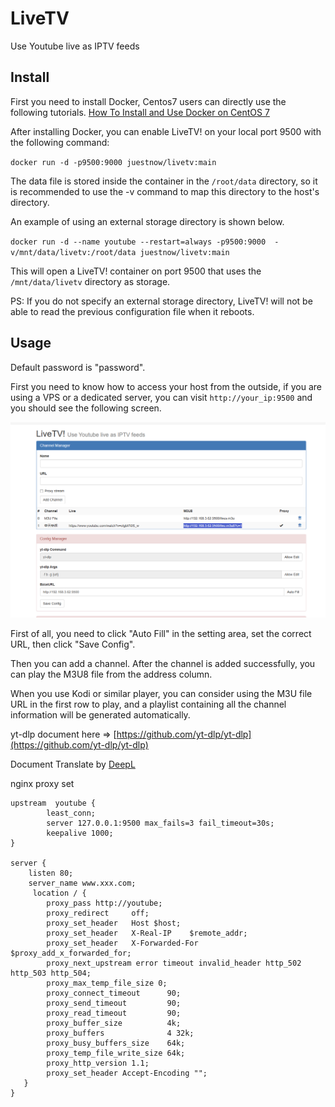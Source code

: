 # LiveTV
Use Youtube live as IPTV feeds

## Install 

First you need to install Docker, Centos7 users can directly use the following tutorials. [How To Install and Use Docker on CentOS 7](https://www.digitalocean.com/community/tutorials/how-to-install-and-use-docker-on-centos-7)

After installing Docker, you can enable LiveTV! on your local port 9500 with the following command:

`docker run -d -p9500:9000 juestnow/livetv:main`

The data file is stored inside the container in the `/root/data` directory, so it is recommended to use the -v command to map this directory to the host's directory.

An example of using an external storage directory is shown below.

`docker run -d --name youtube --restart=always -p9500:9000  -v/mnt/data/livetv:/root/data juestnow/livetv:main`

This will open a LiveTV! container on port 9500 that uses the `/mnt/data/livetv` directory as storage.

PS: If you do not specify an external storage directory, LiveTV! will not be able to read the previous configuration file when it reboots.

## Usage

Default password is "password".

First you need to know how to access your host from the outside, if you are using a VPS or a dedicated server, you can visit `http://your_ip:9500` and you should see the following screen.

![index_page](pic/index-en.png)

First of all, you need to click "Auto Fill" in the setting area, set the correct URL, then click "Save Config".

Then you can add a channel. After the channel is added successfully, you can play the M3U8 file from the address column.

When you use Kodi or similar player, you can consider using the M3U file URL in the first row to play, and a playlist containing all the channel information will be generated automatically.

yt-dlp document here => [https://github.com/yt-dlp/yt-dlp](https://github.com/yt-dlp/yt-dlp)

Document Translate by [DeepL](https://www.deepl.com/zh/translator)

nginx proxy set

```nginx
upstream  youtube {
        least_conn;
        server 127.0.0.1:9500 max_fails=3 fail_timeout=30s;
        keepalive 1000;
}

server {
    listen 80;
    server_name www.xxx.com;
     location / {
        proxy_pass http://youtube;
        proxy_redirect     off;
        proxy_set_header   Host $host;
        proxy_set_header   X-Real-IP    $remote_addr;
        proxy_set_header   X-Forwarded-For  $proxy_add_x_forwarded_for;
        proxy_next_upstream error timeout invalid_header http_502 http_503 http_504;
        proxy_max_temp_file_size 0;
        proxy_connect_timeout      90;
        proxy_send_timeout         90;
        proxy_read_timeout         90;
        proxy_buffer_size          4k;
        proxy_buffers              4 32k;
        proxy_busy_buffers_size    64k;
        proxy_temp_file_write_size 64k;
        proxy_http_version 1.1;
        proxy_set_header Accept-Encoding "";
   }
}
```